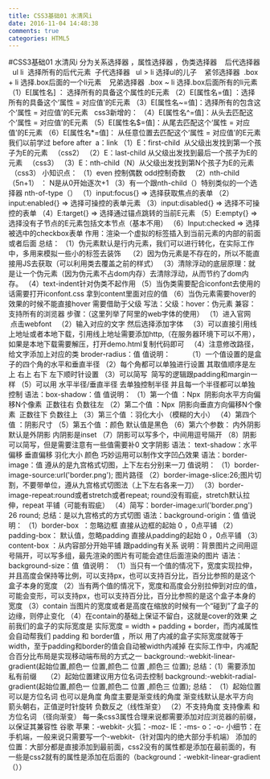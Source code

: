 ```yaml
---
title: CSS3基础01 水清风i
date: 2016-11-04 14:48:38
comments: true
categories: HTML5
---
```


#CSS3基础01 水清风i
分为关系选择器 ，属性选择器 ，伪类选择器
   后代选择器   ul li  选择所有的后代元素
 子代选择器   ul > li 选择ul的儿子
   紧邻选择器  .box + li 选择.box后面的一个li元素
   兄弟选择器  .box ~ li 选择.box后面所有的li元素
（1）E[属性名] ： 选择所有的具备这个属性的E元素
（2）E[属性名=值] ：选择所有的具备这个‘属性 = 对应值’的E元素
（3）E[属性名~=值]：选择所有的包含这个‘属性 = 对应值’的E元素
  css3新增的：
（4）E[属性名^=值]：从头去匹配这个‘属性 = 对应值’的E元素
（5）E[属性名$=值]：从尾去匹配这个‘属性 = 对应值’的E元素
（6）E[属性名*=值]： 从任意位置去匹配这个‘属性 = 对应值’的E元素
我们以前学过 before after  a：link 
（1）E：first-child  从父级出发找到第一个孩子为E的元素   （css2）
（2）E：last-child 从父级出发找到最后一个孩子为E的元素   （css3）
（3）E：nth-child（N）从父级出发找到第N个孩子为E的元素  （css3）
小知识点：
（1）even 控制偶数 odd控制奇数  
（2）nth-child（5n+1） ： N是从0开始逐次+1
（3）有一个跟nth-child（）特别类似的一个选择器 nth-of-type（）
（1）input:focus{} => 选择获取焦点的表单
（2）input:enabled{} => 选择可操控的表单元素
（3）input:disabled{} => 选择不可操控的表单
（4）E:target{} => 选择通过锚点跳转的当前E元素 
（5）E:empty{} => 选择没有子节点的E元素包括文本节点（基本不用）
（6）Input:checked => 选择被选中的checkbox表单
作用：渲染一个虚拟的标签插入到当前元素的内部的前面或者后面
总结：
（1）伪元素默认是行内元素，我们可以进行转化，在实际工作中，多用来模拟一些小的标签去装饰
   （2）因为伪元素是不存在的，所以不能直接用JS去获取（可以利用类去覆盖之前的样式）
（3）清除浮动的底层原理：就是让一个伪元素（因为伪元素不占dom内存）去清除浮动，从而节约了dom内存。
（4）text-indent针对伪类不起作用
（5）当伪类需要配合iconfont去使用的话需要打开iconfont.css 拿到content里面对应的值
（6）当伪元素需要hover的效果的时候不能直接hover 需要借助于父级 写法：父级：hover：伪元素
兼容：支持所有的浏览器
步骤：（这里列举了阿里的web字体的使用）
（1）进入官网  点击webfont
 
（2）输入对应的文字 然后选择添加字体
 
（3）可以直接引用线上地址或者本地下载，引用线上地址需要添加http,（在服务器环境下可以不用），如果是本地下载需要解压，打开demo.html复制代码即可
 
（4）注意修改路径，给文字添加上对应的类
broder-radius：值
值说明：
 
 
 
 
（1）一个值设置的是盒子的四个角的水平和垂直半径
（2）每个角都可以单独进行设置 其取值顺序是左上 右上 右下 左下顺时针设置
（3）可以简写  简写的逻辑跟padding和margin一样
（5）可以用 水平半径/垂直半径 去单独控制半径 并且每一个半径都可以单独控制
语法：box-shadow：值
值说明：
（1）第一个值 ：Npx  阴影向水平方向偏移N个像素  正数往右 负数往左
（2）第二个值 ：Npx  阴影向垂直方向偏移N个像素  正数往下 负数往上
（3）第三个值 ：羽化大小 （模糊的大小）
（4）第四个值 ：阴影尺寸
（5）第五个值 ：颜色 默认值是黑色
（6）第六个参数： 内外阴影 默认是外阴影 内阴影是inset
（7）阴影可以写多个，中间用逗号隔开
（8）阴影可以简写，但是需要注意有一些值需要补0
文字阴影
语法： text-shadow：水平偏移 垂直偏移 羽化大小 颜色
巧妙运用可以制作文字凹凸效果
语法：border-image：值
遵从的是九宫格式切图，上下左右分别来一刀
值说明：
（1）border-image-source:url('border.png'); 图片路径
（2）border-image-slice:26;图片切割，不要带单位，遵从九宫格式切图法（上下左右各来一刀）
（3）border-image-repeat:round或者stretch或者repeat; round没有瑕疵，stretch默认拉伸，repeat 平铺（可能有瑕疵）
（4）简写：border-image:url('border.png') 26 round;
总结：是以九宫格式的方式切图
语法：background-origin：值
值说明：
（1）border-box  ：忽略边框 直接从边框的起始 0 ，0点平铺
（2）padding-box： 默认值，忽略padding 直接从padding的起始 0 ，0点平铺
（3）content-box ：从内容部分开始平铺 跟padding有关系
说明：背景图片之间用逗号隔开，可以写多组，最先渲染的图片有可能会遮住后面渲染的图片
语法：background-size：值
 值说明：
（1）当只有一个值的情况下，宽度实现拉伸，并且高度会保持等比例，可以支持px，也可以支持百分比，百分比参照的是这个盒子本身的宽度
（2）当有两个值的情况下，宽度和高度会分别拉伸到对应的值，可能会变形，可以支持px，也可以支持百分比，百分比参照的是这个盒子本身的宽度
（3）contain 当图片的宽度或者是高度在缩放的时候有一个“碰到”了盒子的边缘，则停止变化
（4）在contain的基础上保证不留白，这就是cover的效果
之前我们的盒子的实际宽度是 实际宽度 = width + padding + border，而内减属性会自动帮我们 padding 和 border值 ，所以 用了内减的盒子实际宽度就等于width，至于padding和border的值会自动被width内减掉
在实际工作中，内减配合百分比布局是实现移动端布局的方式之一
background:-webkit-linear-gradient(起始位置,颜色一 位置,颜色二 位置 ,颜色三 位置);
总结：（1）需要添加私有前缀
    （2）起始位置建议用方位名词去控制
background:-webkit-radial-gradient(起始位置,颜色一 位置,颜色二 位置 ,颜色三 位置);
总结：
（1）起始位置可以是方位名词 也可以是角度 角度主要是渐变线的角度 渐变线默认是水平方向 箭头朝右，正值逆时针旋转 负数反之（线性渐变）
（2）不支持角度 支持像素 和方位名词 （径向渐变）
每一条css3属性合理来说都需要添加对应浏览器的前缀，以保证其兼容性
谷歌 苹果：-webkit-
火狐：-moz-
IE：-ms-
o：-o-
小细节：在手机端，一般来说只需要写一个-webkit-（针对国内的绝大部分手机端）
添加的位置：大部分都是直接添加到最前面，css2没有的属性都是添加在最前面的，有一些是css2就有的属性是添加在后面的（background：-webkit-linear-gradient（））
 
